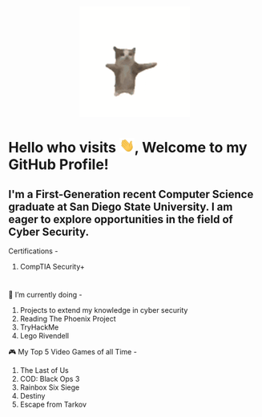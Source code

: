 <div align="center">
  <img src="./Intro-Github.gif" alt="Intro GitHub">
</div>

# Hello who visits <img src="https://raw.githubusercontent.com/ABSphreak/ABSphreak/master/gifs/Hi.gif" width="30px">, Welcome to my GitHub Profile!
## I'm a First-Generation recent Computer Science graduate at San Diego State University. I am eager to explore opportunities in the field of Cyber Security.

Certifications - 
1. CompTIA Security+

#

🔭 I’m currently doing -
1. Projects to extend my knowledge in cyber security
2. Reading The Phoenix Project 
3. TryHackMe
4. Lego Rivendell 

🎮 My Top 5 Video Games of all Time - 
1. The Last of Us
2. COD: Black Ops 3
3. Rainbox Six Siege
4. Destiny
5. Escape from Tarkov
